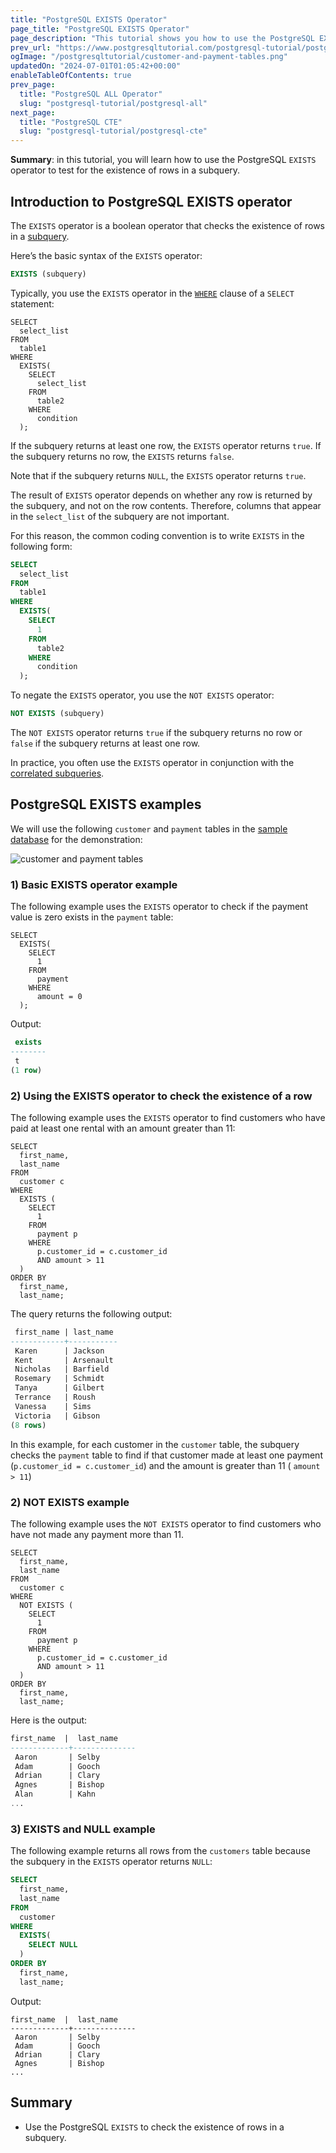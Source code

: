```yaml
---
title: "PostgreSQL EXISTS Operator"
page_title: "PostgreSQL EXISTS Operator"
page_description: "This tutorial shows you how to use the PostgreSQL EXISTS operator to check the existence of rows in the subquery."
prev_url: "https://www.postgresqltutorial.com/postgresql-tutorial/postgresql-exists/"
ogImage: "/postgresqltutorial/customer-and-payment-tables.png"
updatedOn: "2024-07-01T01:05:42+00:00"
enableTableOfContents: true
prev_page: 
  title: "PostgreSQL ALL Operator"
  slug: "postgresql-tutorial/postgresql-all"
next_page: 
  title: "PostgreSQL CTE"
  slug: "postgresql-tutorial/postgresql-cte"
---
```





**Summary**: in this tutorial, you will learn how to use the PostgreSQL `EXISTS` operator to test for the existence of rows in a subquery.


## Introduction to PostgreSQL EXISTS operator

The `EXISTS` operator is a boolean operator that checks the existence of rows in a [subquery](postgresql-subquery).

Here’s the basic syntax of the `EXISTS` operator:


```sql
EXISTS (subquery)
```
Typically, you use the `EXISTS` operator in the [`WHERE`](postgresql-where) clause of a `SELECT` statement:


```
SELECT 
  select_list 
FROM 
  table1 
WHERE 
  EXISTS(
    SELECT 
      select_list 
    FROM 
      table2 
    WHERE 
      condition
  );
```
If the subquery returns at least one row, the `EXISTS` operator returns `true`. If the subquery returns no row, the `EXISTS` returns `false`.

Note that if the subquery returns `NULL`, the `EXISTS` operator returns `true`.

The result of `EXISTS` operator depends on whether any row is returned by the subquery, and not on the row contents. Therefore, columns that appear in the `select_list` of the subquery are not important.

For this reason, the common coding convention is to write `EXISTS` in the following form:


```sql
SELECT 
  select_list 
FROM 
  table1 
WHERE 
  EXISTS(
    SELECT 
      1
    FROM 
      table2 
    WHERE 
      condition
  );
```
To negate the `EXISTS` operator, you use the `NOT EXISTS` operator:


```sql
NOT EXISTS (subquery)
```
The `NOT EXISTS` operator returns `true` if the subquery returns no row or `false` if the subquery returns at least one row.

In practice, you often use the `EXISTS` operator in conjunction with the [correlated subqueries](postgresql-correlated-subquery).


## PostgreSQL EXISTS examples

We will use the following `customer` and `payment` tables in the [sample database](../postgresql-getting-started/postgresql-sample-database) for the demonstration:

![customer and payment tables](/postgresqltutorial/customer-and-payment-tables.png)
### 1\) Basic EXISTS operator example

The following example uses the `EXISTS` operator to check if the payment value is zero exists in the `payment` table:


```
SELECT 
  EXISTS(
    SELECT 
      1 
    FROM
      payment 
    WHERE 
      amount = 0
  );
```
Output:


```sql
 exists
--------
 t
(1 row)
```

### 2\) Using the EXISTS operator to check the existence of a row

The following example uses the `EXISTS` operator to find customers who have paid at least one rental with an amount greater than 11:


```
SELECT 
  first_name, 
  last_name 
FROM 
  customer c 
WHERE 
  EXISTS (
    SELECT 
      1 
    FROM 
      payment p 
    WHERE 
      p.customer_id = c.customer_id 
      AND amount > 11
  ) 
ORDER BY 
  first_name, 
  last_name;
```
The query returns the following output:


```sql
 first_name | last_name
------------+-----------
 Karen      | Jackson
 Kent       | Arsenault
 Nicholas   | Barfield
 Rosemary   | Schmidt
 Tanya      | Gilbert
 Terrance   | Roush
 Vanessa    | Sims
 Victoria   | Gibson
(8 rows)
```
In this example, for each customer in the `customer` table, the subquery checks the `payment` table to find if that customer made at least one payment (`p.customer_id = c.customer_id`) and the amount is greater than 11 ( `amount > 11`)


### 2\) NOT EXISTS example

The following example uses the `NOT EXISTS` operator to find customers who have not made any payment more than 11\.


```
SELECT 
  first_name, 
  last_name 
FROM 
  customer c 
WHERE 
  NOT EXISTS (
    SELECT 
      1 
    FROM 
      payment p 
    WHERE 
      p.customer_id = c.customer_id 
      AND amount > 11
  ) 
ORDER BY 
  first_name, 
  last_name;
```
Here is the output:


```sql
first_name  |  last_name
-------------+--------------
 Aaron       | Selby
 Adam        | Gooch
 Adrian      | Clary
 Agnes       | Bishop
 Alan        | Kahn
...
```

### 3\) EXISTS and NULL example

The following example returns all rows from the `customers` table because the subquery in the `EXISTS` operator returns `NULL`:


```sql
SELECT 
  first_name, 
  last_name 
FROM 
  customer 
WHERE 
  EXISTS(
    SELECT NULL
  ) 
ORDER BY 
  first_name, 
  last_name;
```
Output:


```
first_name  |  last_name
-------------+--------------
 Aaron       | Selby
 Adam        | Gooch
 Adrian      | Clary
 Agnes       | Bishop
...
```

## Summary

* Use the PostgreSQL `EXISTS` to check the existence of rows in a subquery.

